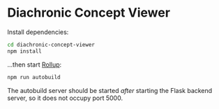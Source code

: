 # Diachronic Concept Viewer

Install dependencies:

```bash
cd diachronic-concept-viewer
npm install
```

...then start [Rollup](https://rollupjs.org):

```bash
npm run autobuild
```

The autobuild server should be started _after_ starting the Flask backend server,
so it does not occupy port 5000.
